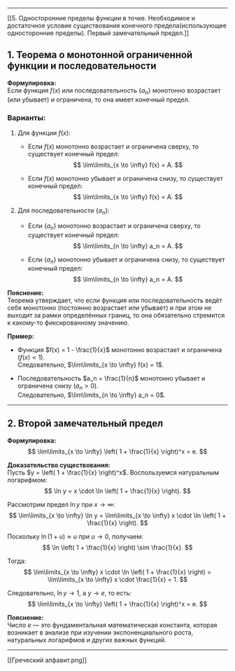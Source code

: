 
---

[[5. Односторонние пределы функции в точке.  Необходимое и достаточное условие существования конечного предела(использующее односторонние пределы). Первый замечательный предел.]]
## 1. Теорема о монотонной ограниченной функции и последовательности

**Формулировка:**  
Если функция $f(x)$ или последовательность $\{a_n\}$ монотонно возрастает (или убывает) и ограничена, то она имеет конечный предел.

### Варианты:
1. Для функции $f(x)$:
   - Если $f(x)$ монотонно возрастает и ограничена сверху, то существует конечный предел:
     $$
     \lim\limits_{x \to \infty} f(x) = A.
     $$

   - Если $f(x)$ монотонно убывает и ограничена снизу, то существует конечный предел:
     $$
     \lim\limits_{x \to \infty} f(x) = A.
     $$

2. Для последовательности $\{a_n\}$:
   - Если $\{a_n\}$ монотонно возрастает и ограничена сверху, то существует конечный предел:
     $$
     \lim\limits_{n \to \infty} a_n = A.
     $$

   - Если $\{a_n\}$ монотонно убывает и ограничена снизу, то существует конечный предел:
     $$
     \lim\limits_{n \to \infty} a_n = A.
     $$

**Пояснение:**  
Теорема утверждает, что если функция или последовательность ведёт себя монотонно (постоянно возрастает или убывает) и при этом не выходит за рамки определённых границ, то она обязательно стремится к какому-то фиксированному значению. 

**Пример:**  
- Функция $f(x) = 1 - \frac{1}{x}$ монотонно возрастает и ограничена ($f(x) < 1$).  
  Следовательно, $\lim\limits_{x \to \infty} f(x) = 1$.

- Последовательность $a_n = \frac{1}{n}$ монотонно убывает и ограничена снизу ($a_n > 0$).  
  Следовательно, $\lim\limits_{n \to \infty} a_n = 0$.

---

## 2. Второй замечательный предел

**Формулировка:**
$$
\lim\limits_{x \to \infty} \left( 1 + \frac{1}{x} \right)^x = e.
$$

**Доказательство существования:**  
Пусть $y = \left( 1 + \frac{1}{x} \right)^x$. Воспользуемся натуральным логарифмом:  
$$
\ln y = x \cdot \ln \left( 1 + \frac{1}{x} \right).
$$

Рассмотрим предел $\ln y$ при $x \to \infty$:  
$$
\lim\limits_{x \to \infty} \ln y = \lim\limits_{x \to \infty} x \cdot \ln \left( 1 + \frac{1}{x} \right).
$$

Поскольку $\ln (1 + u) \approx u$ при $u \to 0$, получаем:
$$
\ln \left( 1 + \frac{1}{x} \right) \sim \frac{1}{x}.
$$

Тогда:
$$
\lim\limits_{x \to \infty} x \cdot \ln \left( 1 + \frac{1}{x} \right) = \lim\limits_{x \to \infty} x \cdot \frac{1}{x} = 1.
$$

Следовательно, $\ln y \to 1$, а $y \to e$, то есть:
$$
\lim\limits_{x \to \infty} \left( 1 + \frac{1}{x} \right)^x = e.
$$

**Пояснение:**  
Число $e$ — это фундаментальная математическая константа, которая возникает в анализе при изучении экспоненциального роста, натуральных логарифмов и других важных функций.

---

[[Греческий алфавит.png]]